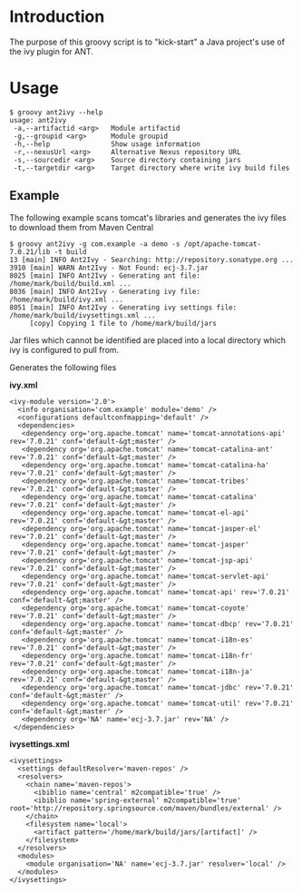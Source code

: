 
Introduction
============
The purpose of this groovy script is to "kick-start" a Java project's use of
the ivy plugin for ANT.

Usage
=====

    $ groovy ant2ivy --help
    usage: ant2ivy
     -a,--artifactid <arg>   Module artifactid
     -g,--groupid <arg>      Module groupid
     -h,--help               Show usage information
     -r,--nexusUrl <arg>     Alternative Nexus repository URL
     -s,--sourcedir <arg>    Source directory containing jars
     -t,--targetdir <arg>    Target directory where write ivy build files

Example
-------
The following example scans tomcat's libraries and generates the ivy files to download them from Maven Central

    $ groovy ant2ivy -g com.example -a demo -s /opt/apache-tomcat-7.0.21/lib -t build
    13 [main] INFO Ant2Ivy - Searching: http://repository.sonatype.org ...
    3910 [main] WARN Ant2Ivy - Not Found: ecj-3.7.jar
    8025 [main] INFO Ant2Ivy - Generating ant file: /home/mark/build/build.xml ...
    8036 [main] INFO Ant2Ivy - Generating ivy file: /home/mark/build/ivy.xml ...
    8051 [main] INFO Ant2Ivy - Generating ivy settings file: /home/mark/build/ivysettings.xml ...
         [copy] Copying 1 file to /home/mark/build/jars

Jar files which cannot be identified are placed into a local directory which 
ivy is configured to pull from.

Generates the following files

**ivy.xml**

    <ivy-module version='2.0'>
      <info organisation='com.example' module='demo' />
      <configurations defaultconfmapping='default' />
      <dependencies>
       <dependency org='org.apache.tomcat' name='tomcat-annotations-api' rev='7.0.21' conf='default-&gt;master' />
       <dependency org='org.apache.tomcat' name='tomcat-catalina-ant' rev='7.0.21' conf='default-&gt;master' />
       <dependency org='org.apache.tomcat' name='tomcat-catalina-ha' rev='7.0.21' conf='default-&gt;master' />
       <dependency org='org.apache.tomcat' name='tomcat-tribes' rev='7.0.21' conf='default-&gt;master' />
       <dependency org='org.apache.tomcat' name='tomcat-catalina' rev='7.0.21' conf='default-&gt;master' />
       <dependency org='org.apache.tomcat' name='tomcat-el-api' rev='7.0.21' conf='default-&gt;master' />
       <dependency org='org.apache.tomcat' name='tomcat-jasper-el' rev='7.0.21' conf='default-&gt;master' />
       <dependency org='org.apache.tomcat' name='tomcat-jasper' rev='7.0.21' conf='default-&gt;master' />
       <dependency org='org.apache.tomcat' name='tomcat-jsp-api' rev='7.0.21' conf='default-&gt;master' />
       <dependency org='org.apache.tomcat' name='tomcat-servlet-api' rev='7.0.21' conf='default-&gt;master' />
       <dependency org='org.apache.tomcat' name='tomcat-api' rev='7.0.21' conf='default-&gt;master' />
       <dependency org='org.apache.tomcat' name='tomcat-coyote' rev='7.0.21' conf='default-&gt;master' />
       <dependency org='org.apache.tomcat' name='tomcat-dbcp' rev='7.0.21' conf='default-&gt;master' />
       <dependency org='org.apache.tomcat' name='tomcat-i18n-es' rev='7.0.21' conf='default-&gt;master' />
       <dependency org='org.apache.tomcat' name='tomcat-i18n-fr' rev='7.0.21' conf='default-&gt;master' />
       <dependency org='org.apache.tomcat' name='tomcat-i18n-ja' rev='7.0.21' conf='default-&gt;master' />
       <dependency org='org.apache.tomcat' name='tomcat-jdbc' rev='7.0.21' conf='default-&gt;master' />
       <dependency org='org.apache.tomcat' name='tomcat-util' rev='7.0.21' conf='default-&gt;master' />
       <dependency org='NA' name='ecj-3.7.jar' rev='NA' />
     </dependencies>
   </ivy-module>

**ivysettings.xml**

    <ivysettings>
      <settings defaultResolver='maven-repos' />
      <resolvers>
        <chain name='maven-repos'>
          <ibiblio name='central' m2compatible='true' />
          <ibiblio name='spring-external' m2compatible='true' root='http://repository.springsource.com/maven/bundles/external' />
        </chain>
        <filesystem name='local'>
          <artifact pattern='/home/mark/build/jars/[artifact]' />
        </filesystem>
      </resolvers>
      <modules>
        <module organisation='NA' name='ecj-3.7.jar' resolver='local' />
      </modules>
    </ivysettings>


